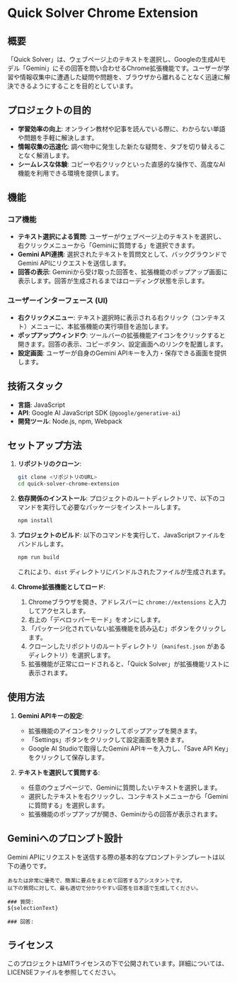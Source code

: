 # Quick Solver Chrome Extension

## 概要
「Quick Solver」は、ウェブページ上のテキストを選択し、Googleの生成AIモデル「Gemini」にその回答を問い合わせるChrome拡張機能です。ユーザーが学習や情報収集中に遭遇した疑問や問題を、ブラウザから離れることなく迅速に解決できるようにすることを目的としています。

## プロジェクトの目的
- **学習効率の向上**: オンライン教材や記事を読んでいる際に、わからない単語や問題を手軽に解決します。
- **情報収集の迅速化**: 調べ物中に発生した新たな疑問を、タブを切り替えることなく解消します。
- **シームレスな体験**: コピーや右クリックといった直感的な操作で、高度なAI機能を利用できる環境を提供します。

## 機能
### コア機能
- **テキスト選択による質問**: ユーザーがウェブページ上のテキストを選択し、右クリックメニューから「Geminiに質問する」を選択できます。
- **Gemini API連携**: 選択されたテキストを質問文として、バックグラウンドでGemini APIにリクエストを送信します。
- **回答の表示**: Geminiから受け取った回答を、拡張機能のポップアップ画面に表示します。回答が生成されるまではローディング状態を示します。

### ユーザーインターフェース (UI)
- **右クリックメニュー**: テキスト選択時に表示される右クリック（コンテキスト）メニューに、本拡張機能の実行項目を追加します。
- **ポップアップウィンドウ**: ツールバーの拡張機能アイコンをクリックすると開きます。回答の表示、コピーボタン、設定画面へのリンクを配置します。
- **設定画面**: ユーザーが自身のGemini APIキーを入力・保存できる画面を提供します。

## 技術スタック
- **言語**: JavaScript
- **API**: Google AI JavaScript SDK (`@google/generative-ai`)
- **開発ツール**: Node.js, npm, Webpack

## セットアップ方法

1.  **リポジトリのクローン**:
    ```bash
    git clone <リポジトリのURL>
    cd quick-solver-chrome-extension
    ```

2.  **依存関係のインストール**:
    プロジェクトのルートディレクトリで、以下のコマンドを実行して必要なパッケージをインストールします。
    ```bash
    npm install
    ```

3.  **プロジェクトのビルド**:
    以下のコマンドを実行して、JavaScriptファイルをバンドルします。
    ```bash
    npm run build
    ```
    これにより、`dist` ディレクトリにバンドルされたファイルが生成されます。

4.  **Chrome拡張機能としてロード**:
    1.  Chromeブラウザを開き、アドレスバーに `chrome://extensions` と入力してアクセスします。
    2.  右上の「デベロッパーモード」をオンにします。
    3.  「パッケージ化されていない拡張機能を読み込む」ボタンをクリックします。
    4.  クローンしたリポジトリのルートディレクトリ（`manifest.json` があるディレクトリ）を選択します。
    5.  拡張機能が正常にロードされると、「Quick Solver」が拡張機能リストに表示されます。

## 使用方法

1.  **Gemini APIキーの設定**:
    *   拡張機能のアイコンをクリックしてポップアップを開きます。
    *   「Settings」ボタンをクリックして設定画面を開きます。
    *   Google AI Studioで取得したGemini APIキーを入力し、「Save API Key」をクリックして保存します。

2.  **テキストを選択して質問する**:
    *   任意のウェブページで、Geminiに質問したいテキストを選択します。
    *   選択したテキストを右クリックし、コンテキストメニューから「Geminiに質問する」を選択します。
    *   拡張機能のポップアップが開き、Geminiからの回答が表示されます。

## Geminiへのプロンプト設計
Gemini APIにリクエストを送信する際の基本的なプロンプトテンプレートは以下の通りです。

```
あなたは非常に優秀で、簡潔に要点をまとめて回答するアシスタントです。
以下の質問に対して、最も適切で分かりやすい回答を日本語で生成してください。

### 質問:
${selectionText}

### 回答:
```

## ライセンス
このプロジェクトはMITライセンスの下で公開されています。詳細については、LICENSEファイルを参照してください。
